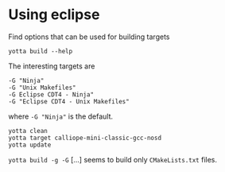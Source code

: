 # Using eclipse

Find options that can be used for building targets

    yotta build --help

The interesting targets are 

    -G "Ninja"
    -G "Unix Makefiles"
    -G Eclipse CDT4 - Ninja"
    -G "Eclipse CDT4 - Unix Makefiles"

where `-G "Ninja"` is the default.

    yotta clean
    yotta target calliope-mini-classic-gcc-nosd
    yotta update

`yotta build -g -G` [...] seems to build only `CMakeLists.txt` files.


